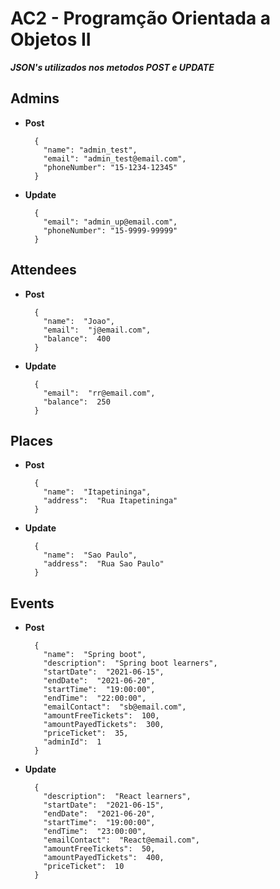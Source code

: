 

# AC2 - Programção Orientada a Objetos II
***JSON's utilizados nos metodos POST e UPDATE***


## Admins
* **Post**

		{
          "name": "admin_test",
          "email": "admin_test@email.com",
          "phoneNumber": "15-1234-12345"
		}
* **Update**

		{
          "email": "admin_up@email.com",
          "phoneNumber": "15-9999-99999"
		}
## Attendees
* **Post**

		{
          "name":  "Joao",
          "email":  "j@email.com",
          "balance":  400
		}
* **Update**

		{
          "email":  "rr@email.com",
          "balance":  250
		}
## Places
* **Post**

		{
          "name":  "Itapetininga",
          "address":  "Rua Itapetininga"
		}
* **Update**

		{
          "name":  "Sao Paulo",
          "address":  "Rua Sao Paulo"
		}
## Events
* **Post**

		{
          "name":  "Spring boot",
          "description":  "Spring boot learners",
          "startDate":  "2021-06-15",
          "endDate":  "2021-06-20",
          "startTime":  "19:00:00",
          "endTime":  "22:00:00",
          "emailContact":  "sb@email.com",
          "amountFreeTickets":  100,
          "amountPayedTickets":  300,
          "priceTicket":  35,
          "adminId":  1
		}
* **Update**

		{
          "description":  "React learners",
          "startDate":  "2021-06-15",
          "endDate":  "2021-06-20",
          "startTime":  "19:00:00",
          "endTime":  "23:00:00",
          "emailContact":  "React@email.com",
          "amountFreeTickets":  50,
          "amountPayedTickets":  400,
          "priceTicket":  10
		}
